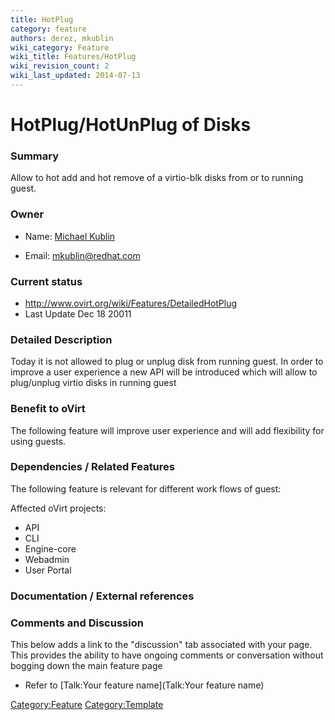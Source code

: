 ```yaml
---
title: HotPlug
category: feature
authors: derez, mkublin
wiki_category: Feature
wiki_title: Features/HotPlug
wiki_revision_count: 2
wiki_last_updated: 2014-07-13
---
```


# HotPlug/HotUnPlug of Disks

### Summary

Allow to hot add and hot remove of a virtio-blk disks from or to running guest.

### Owner

*   Name: [ Michael Kublin](User:MyUser)

<!-- -->

*   Email: mkublin@redhat.com

### Current status

*   <http://www.ovirt.org/wiki/Features/DetailedHotPlug>
*   Last Update Dec 18 20011

### Detailed Description

Today it is not allowed to plug or unplug disk from running guest. In order to improve a user experience a new API will be introduced which will allow to plug/unplug virtio disks in running guest

### Benefit to oVirt

The following feature will improve user experience and will add flexibility for using guests.

### Dependencies / Related Features

The following feature is relevant for different work flows of guest:

Affected oVirt projects:

*   API
*   CLI
*   Engine-core
*   Webadmin
*   User Portal

### Documentation / External references

### Comments and Discussion

This below adds a link to the "discussion" tab associated with your page. This provides the ability to have ongoing comments or conversation without bogging down the main feature page

*   Refer to [Talk:Your feature name](Talk:Your feature name)

<Category:Feature> <Category:Template>
